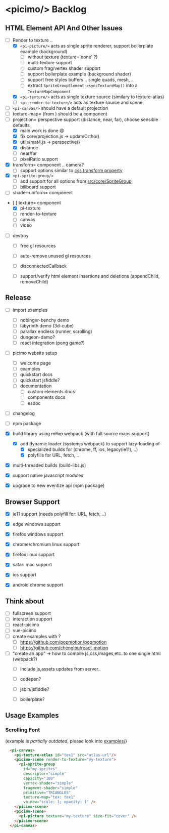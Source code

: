 # &lt;picimo/&gt; Backlog

HTML Element API And Other Issues
---------------------------------

- [ ] Render to texture ..
  - [x] `<pi-picture/>` acts as single sprite renderer, support boilerplate example (background)
    - [ ] without texture (texture='none' ?)
    - [ ] multi-texture support
    - [ ] custom frag/vertex shader support
    - [ ] support boilerplate example (background shader)
    - [ ] support free styles buffers .. single quads, mesh, ..
    - [ ] extract `SpriteGroupElement->syncTextureMap()` into a `TextureMapComponent`
  - [x] `<pi-texture/>` acts as single texture source (similary to texture-atlas)
  - [ ] `<pi-render-to-texture/>` acts as texture source and scene
- [ ] `<pi-canvas/>` should have a default projection
- [ ] texture-map= (from <pi-sprite-group>) should be a component
- [ ] projection= perspective support (distance, near, far), choose sensible defaults
  - [x] main work is done :smile:
  - [x] fix core/projection.js -> updateOrtho()
  - [x] utils/mat4.js -> perspective()
  - [x] distance
  - [ ] near/far
  - [ ] pixelRatio support
- [x] transform= component .. camera?
  - [ ] support options similar to [css transform property](https://www.w3schools.com/cssref/css3_pr_transform.asp)
- [x] `<pi-sprite-group/>`
  - [ ] add support for all options from [src/core/SpriteGroup](src/core/sprite_group.js)
  - [ ] billboard support
- [ ] shader-uniform= component
- [ ] texture= component
  - [x] pi-texture
  - [ ] render-to-texture
  - [ ] canvas
  - [ ] video
- [ ] destroy
  - [ ] free gl resources
  - [ ] auto-remove unused gl resources
  - [ ] disconnectedCallback
  - [ ] support/verify html element insertions and deletions (appendChild, removeChild)


Release
-------

- [ ] import examples
  - [ ] nobinger-benchy demo
  - [ ] labyrinth demo (3d-cube)
  - [ ] parallax endless (runner, scrolling)
  - [ ] dungeon-demo?
  - [ ] react integration (pong game?)
- [ ] picimo website setup
  - [ ] welcome page
  - [ ] examples
  - [ ] quickstart docs
  - [ ] quickstart jsfiddle?
  - [ ] documentation
    - [ ] custom elements docs
    - [ ] components docs
    - [ ] esdoc
- [ ] changelog
- [ ] npm package
- [x] build library using ~~rollup~~ webpack (with full source maps support)
  - [x] add dynamic loader (~~systemjs~~ webpack) to support lazy-loading of
    - [x] specialized builds for (chrome, ff, ios, legacy(ie11), ..)
    - [x] polyfills for URL, fetch, ..
- [x] multi-threaded builds (build-libs.js)
- [x] support native javascript modules
- [x] upgrade to new eventize api (npm package)


Browser Support
---------------

- [x] ie11 support (needs polyfill for: URL, fetch, ..)
- [x] edge windows support
- [x] firefox windows support
- [x] chrome/chromium linux support
- [x] firefox linux support
- [x] safari mac support
- [x] ios support
- [x] android chrome support


Think about
-----------

- [ ] fullscreen support
- [ ] interaction support
- [ ] react-picimo
- [ ] vue-picimo
- [ ] create examples with ?
  - [ ] https://github.com/popmotion/popmotion
  - [ ] https://github.com/chenglou/react-motion
- [ ] "create an app" -> how to compile js,css,images,etc..to one single html (webpack?)
  - [ ] include js,assets updates from server..
  - [ ] codepen?
  - [ ] jsbin/jsfiddle?
  - [ ] boilerplate?


Usage Examples
--------------

### Scrolling Font

(example is _partially outdated_, please look into [examples/](examples/))

```html
  <pi-canvas>
    <pi-texture-atlas id="tex1" src="atlas-url"/>
    <picimo-scene render-to-texture="my-texture">
      <pi-sprite-group
        id="my-sprites"
        descriptor="simple"
        capacity="100"
        vertex-shader="simple"
        fragment-shader="simple"
        primitive="TRIANGLES"
        texture-map="tex: tex1"
        vo-new="scale: 1; opacity: 1" />
    </picimo-scene>
    <picimo-scene>
      <pi-picture texture="my-texture" size-fit="cover" />
    </picimo-scene>
  </pi-canvas>
```

